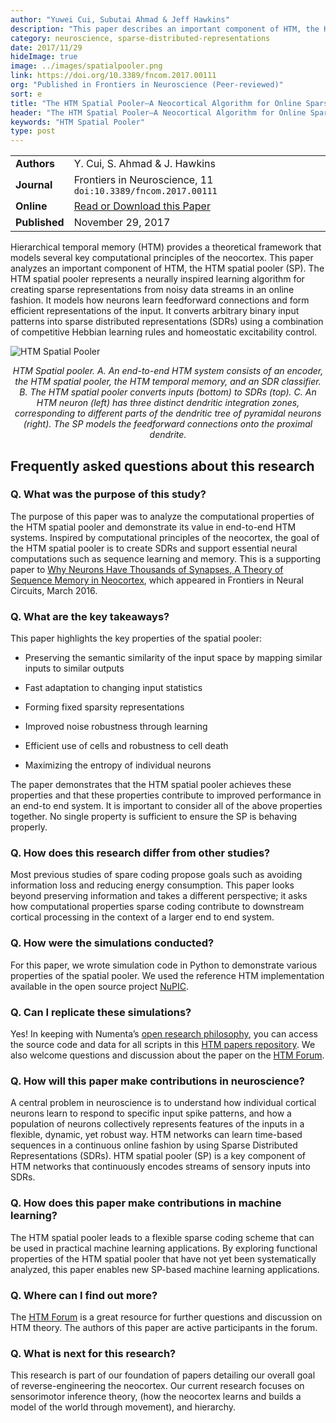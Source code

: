 ```yaml
---
author: "Yuwei Cui, Subutai Ahmad & Jeff Hawkins"
description: "This paper describes an important component of HTM, the HTM spatial pooler, which is a neurally inspired algorithm that learns sparse distributed representations online. Written from a neuroscience perspective, the paper demonstrates key computational properties of the HTM spatial pooler."
category: neuroscience, sparse-distributed-representations
date: 2017/11/29
hideImage: true
image: ../images/spatialpooler.png
link: https://doi.org/10.3389/fncom.2017.00111
org: "Published in Frontiers in Neuroscience (Peer-reviewed)"
sort: e
title: "The HTM Spatial Pooler—A Neocortical Algorithm for Online Sparse Distributed Coding"
header: "The HTM Spatial Pooler—A Neocortical Algorithm for Online Sparse Distributed Coding"
keywords: "HTM Spatial Pooler"
type: post
---
```

 
| | |
|-|-|
| **Authors** | Y. Cui, S. Ahmad & J. Hawkins |
| **Journal** | Frontiers in Neuroscience, 11 `doi:10.3389/fncom.2017.00111` |
| **Online** | [Read or Download this Paper][1] |
| **Published** | November 29, 2017 |


Hierarchical temporal memory (HTM) provides a theoretical framework that models several key computational principles of the neocortex. This paper analyzes an important component of HTM, the HTM spatial pooler (SP). The HTM spatial pooler represents a neurally inspired learning algorithm for creating sparse representations from noisy data streams in an online fashion. It models how neurons learn feedforward connections and form efficient representations of the input. It converts arbitrary binary input patterns into sparse distributed representations (SDRs) using a combination of competitive Hebbian learning rules and homeostatic excitability control.

 ![HTM Spatial Pooler](../images/spatialpooler.png)

<center><i>
HTM Spatial pooler. A. An end-to-end HTM system consists of an encoder, the HTM spatial pooler, the HTM temporal memory, and an SDR classifier. B. The HTM spatial pooler converts inputs (bottom) to SDRs (top). C. An HTM neuron (left) has three distinct dendritic integration zones, corresponding to different parts of the dendritic tree of pyramidal neurons (right). The SP models the feedforward connections onto the proximal dendrite.
</center></i>

## Frequently asked questions about this research

### Q. What was the purpose of this study?

The purpose of this paper was to analyze the computational properties of the HTM spatial pooler and demonstrate its value in end-to-end HTM systems.  Inspired by computational principles of the neocortex, the goal of the HTM spatial pooler is to create SDRs and support essential neural computations such as sequence learning and memory. This is a supporting paper to [Why Neurons Have Thousands of Synapses, A Theory of Sequence Memory in Neocortex](https://doi.org/10.3389/fncir.2016.00023), which appeared in Frontiers in Neural Circuits, March 2016.

### Q. What are the key takeaways?

This paper highlights the key properties of the spatial pooler:

* Preserving the semantic similarity of the input space by mapping similar inputs to similar outputs

* Fast adaptation to changing input statistics

* Forming fixed sparsity representations

* Improved noise robustness through learning

* Efficient use of cells and robustness to cell death

* Maximizing the entropy of individual neurons

The paper demonstrates that the HTM spatial pooler achieves these properties and that these properties contribute to improved performance in an end-to end system. It is important to consider all of the above properties together. No single property is sufficient to ensure the SP is behaving properly.


### Q. How does this research differ from other studies?

Most previous studies of spare coding propose goals such as avoiding information loss and reducing energy consumption. This paper looks beyond preserving information and takes a different perspective; it asks how computational properties sparse coding contribute to downstream cortical processing in the context of a larger end to end system.

### Q. How were the simulations conducted?

For this paper, we wrote simulation code in Python to demonstrate various properties of the spatial pooler. We used the reference HTM implementation available in the open source project [NuPIC](https://github.com/numenta/nupic).

### Q. Can I replicate these simulations?

Yes! In keeping with Numenta’s [open research philosophy](/blog/2014/09/17/increasing-research-transparency/), you can access the source code and data for all scripts in this [HTM papers repository](https://github.com/numenta/htmpapers). We also welcome questions and discussion about the paper on the [HTM Forum](https://discourse.numenta.org/).

### Q. How will this paper make contributions in neuroscience?

A central problem in neuroscience is to understand how individual cortical neurons learn to respond to specific input spike patterns, and how a population of neurons collectively represents features of the inputs in a flexible, dynamic, yet robust way. HTM networks can learn time-based sequences in a continuous online fashion by using Sparse Distributed Representations (SDRs). HTM spatial pooler (SP) is a key component of HTM networks that continuously encodes streams of sensory inputs into SDRs.

### Q. How does this paper make contributions in machine learning?

The HTM spatial pooler leads to a flexible sparse coding scheme that can be used in practical machine learning applications.  By exploring functional properties of the HTM spatial pooler that have not yet been systematically analyzed, this paper enables new SP-based machine learning applications.

### Q. Where can I find out more?

The [HTM Forum](https://discourse.numenta.org/) is a great resource for further questions and discussion on
HTM theory. The authors of this paper are active participants in the forum.

### Q. What is next for this research?

This research is part of our foundation of papers detailing our overall goal of reverse-engineering the neocortex. Our current research focuses on sensorimotor inference theory, (how the neocortex learns and builds a model of the world through movement), and hierarchy.

[1]: https://doi.org/10.3389/fncom.2017.00111

